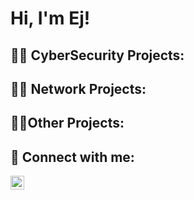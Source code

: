 <h1>Hi, I'm Ej!</h1>

<h2>👨‍💻 CyberSecurity Projects:</h2>

<h2>👨‍💻 Network Projects:</h2>

<h2>👨‍💻Other Projects:</h2>



<h2> 🤳 Connect with me:</h2>

[<img align="left" alt="EjGarife | LinkedIn" width="22px" src="https://cdn.jsdelivr.net/npm/simple-icons@v3/icons/linkedin.svg" />][linkedin]

[linkedin]: https://linkedin.com/in/ejgarife
